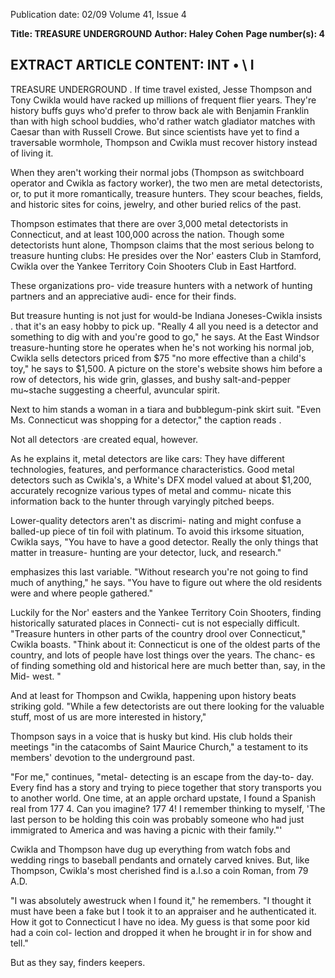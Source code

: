 Publication date: 02/09
Volume 41, Issue 4

**Title: TREASURE UNDERGROUND**
**Author: Haley Cohen**
**Page number(s): 4**

EXTRACT ARTICLE CONTENT:
INT 
• 
\ 
I 
-
TREASURE UNDERGROUND 
. 
If time travel existed, Jesse Thompson 
and Tony Cwikla would have racked up 
millions of frequent flier years. They're 
history buffs 
guys who'd prefer to throw 
back ale with Benjamin Franklin than 
with high school buddies, who'd rather 
watch gladiator matches with Caesar than 
with Russell Crowe. But since scientists 
have yet to find a traversable wormhole, 
Thompson and Cwikla must recover 
history instead of living it. 

When they aren't working their normal 
jobs (Thompson as switchboard operator 
and Cwikla as factory worker), the two 
men are metal detectorists, or, to put it 
more romantically, treasure hunters. They 
scour beaches, fields, and historic sites for 
coins, jewelry, and other buried relics of 
the past. 

Thompson 
estimates 
that 
there 
are over 3,000 metal detectorists in 
Connecticut, and at least 100,000 across the 
nation. Though some detectorists hunt 
alone, Thompson claims that the most 
serious belong to treasure hunting clubs: 
He presides over the Nor' easters Club 
in Stamford, Cwikla over the Yankee 
Territory Coin Shooters Club in East 
Hartford. 

These 
organizations 
pro-
vide treasure hunters with a network of 
hunting partners and an appreciative audi-
ence for their finds. 

But treasure hunting is not just for 
would-be Indiana Joneses-Cwikla insists 
. that it's an easy hobby to pick up. "Really 
4 
all you need is a detector and something to 
dig with and you're good to go," he says. At 
the East Windsor treasure-hunting store 
he operates when he's not working his 
normal job, Cwikla sells detectors priced 
from $75 
"no more effective than a 
child's toy," he says 
to $1,500. A picture 
on the store's website shows him before 
a row of detectors, his wide grin, glasses, 
and 
bushy salt-and-pepper 
mu~stache 
suggesting a cheerful, avuncular spirit. 

Next to him stands a woman in a tiara and 
bubblegum-pink skirt suit. "Even Ms. 
Connecticut was shopping for a detector," 
the caption reads . 

Not all detectors ·are created equal, 
however. 

As 
he 
explains 
it, 
metal 
detectors are like cars: They have different 
technologies, features, and performance 
characteristics. Good metal detectors such 
as Cwikla's, a White's DFX model valued 
at about $1,200, accurately recognize 
various types of metal and commu-
nicate this information back to the 
hunter through varyingly pitched beeps. 

Lower-quality detectors aren't as discrimi-
nating and might confuse a balled-up 
piece of tin foil with platinum. To avoid 
this irksome situation, Cwikla says, "You 
have to have a good detector. Really 
the only things that matter in treasure-
hunting are your detector, luck, and 
research." 

emphasizes 
this 
last 
variable. "Without research you're not 
going to find much of anything," he says. 
"You have to figure out where the old 
residents were and where people gathered." 

Luckily for the Nor' easters and the 
Yankee Territory Coin Shooters, finding 
historically saturated places in Connecti-
cut is not especially difficult. "Treasure 
hunters in other parts of the country drool 
over Connecticut," Cwikla boasts. "Think 
about it: Connecticut is one of the oldest 
parts of the country, and lots of people 
have lost things over the years. The chanc-
es of finding something old and historical 
here are much better than, say, in the Mid-
west. " 

And at least 
for Thompson and 
Cwikla, happening upon history beats 
striking gold. "While a few detectorists are 
out there looking for the valuable stuff, 
most of us are more interested in history," 

Thompson says in a voice that is husky but 
kind. His club holds their meetings "in the 
catacombs of Saint Maurice Church," a 
testament to its members' devotion to the 
underground past. 

"For 
me," 
continues, 
"metal-
detecting is an escape from the day-to-
day. Every find has a story and trying to 
piece together that story transports you 
to another world. One time, at an apple 
orchard upstate, I found a Spanish real 
from 177 4. Can you imagine? 177 4! 
I remember thinking to myself, 'The 
last person to be holding this coin was 
probably 
someone 
who 
had 
just 
immigrated to America and was having a 
picnic with their family."' 

Cwikla and Thompson have dug 
up everything from watch fobs and 
wedding rings to baseball pendants and 
ornately carved knives. But, like Thompson, 
Cwikla's most cherished find is a.I.so a 
coin 
Roman, from 79 A.D. 

"I was absolutely awestruck when I 
found it," he remembers. "I thought it 
must have been a fake but I took it to an 
appraiser and he authenticated it. How 
it got to Connecticut I have no idea. My 
guess is that some poor kid had a coin col-
lection and dropped it when he brought ir 
in for show and tell." 

But as they say, finders keepers.